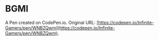 # BGMI

A Pen created on CodePen.io. Original URL: [https://codepen.io/Infinite-Gamers/pen/WNBZQwm](https://codepen.io/Infinite-Gamers/pen/WNBZQwm).

